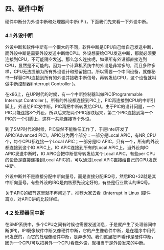 ## 四、硬件中断
硬件中断分为外设中断和处理器间中断(IPI)，下面我们先来看一下外设中断。


### 4.1 外设中断
外设中断和软件中断有一个很大的不同，软件中断是CPU自己给自己发送中断，而外设中断是需要外设发送中断给CPU。外设想要给CPU发送中断，那就必须要连接到CPU，不可能隔空发送。那么怎么连接呢，如果所有外设都直接连到CPU，显然是不可能的。因为一个计算机系统中的外设是非常多的，而且多种多样，CPU无法提前为所有外设设计和预留接口。所以需要一个中间设备，就像秘书一样替CPU连接到所有的外设并接收中断信号，再转发给CPU，这个设备就叫做中断控制器(Interrupt Controller )。

在x86上，在UP时代的时候，有一个中断控制器叫做PIC(Programmable Interrupt Controller )。所有的外设都连接到PIC上，PIC再连接到CPU的中断引脚上。外设给PIC发中断，PIC再把中断转发给CPU。由于PIC的设计问题，一个PIC只能连接8个外设，所以后来把两个PIC级联起来，第二个PIC连接到第一个PIC的一个引脚上，这样一共能连接15个外设。

到了SMP时代的时候，PIC显然不能胜任工作了，于是Intel开发了APIC(Advanced PIC)。APIC分为两个部分：一部分是Local APIC，有NR_CPU个，每个CPU都连接一个Local APIC；一部分是IO APIC，只有一个，所有的外设都连接到这个IO APIC上。IO APIC连接到所有的Local APIC上，当外设向IO APIC发送中断时，IO APIC会把中断信号转发给某个Local APIC。有些per CPU的设备是直接连接到Local APIC的，可以通过Local APIC直接给自己的CPU发送中断。

外设中断并不是直接分配中断向量号，而是直接分配IRQ号，然后IRQ+32就是其中断向量号。有些外设的IRQ是内核预先设定好的，有些是行业默认的IRQ号。

关于APIC的细节这里就不再阐述了，推荐大家去看《Interrupt in Linux (硬件篇)》，对APIC讲的比较详细。


### 4.2 处理器间中断
在SMP系统中，多个CPU之间有时候也需要发送消息，于是就产生了处理器间中断(IPI)。IPI既像软件中断又像硬件中断，它的产生像软件中断，是在程序中用代码发送的，而它的处理像硬件中断，是异步的。我们这里把IPI看作是硬件中断，因为一个CPU可以把另外一个CPU看做外设，就相当于是外设发来的中断。
